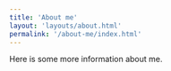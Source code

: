 ```yaml
---
title: 'About me'
layout: 'layouts/about.html'
permalink: '/about-me/index.html'
---
```


Here is some more information about me.